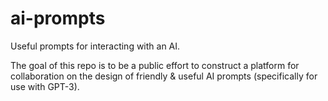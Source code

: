 # ai-prompts
Useful prompts for interacting with an AI.

The goal of this repo is to be a public effort to construct a platform for collaboration on the design of friendly & useful AI prompts (specifically for use with GPT-3).
